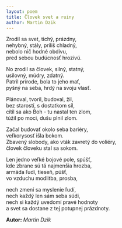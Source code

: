 ```yaml
---
layout: poem
title: Človek svet a ruiny
author: Martin Dzik
---
```


Zrodil sa svet,  tichý, prázdny,  
nehybný, stály, príliš chladný,  
nebolo nič hodné obdivu,  
pred sebou budúcnosť hrozivú.  

No zrodil sa človek, silný, statný,   
usilovný, múdry, zdatný.  
Patril prírode, bola to jeho mať,  
pyšný na seba, hrdý na svoju vlasť.  

Plánoval, tvoril, budoval, žil,  
bez starostí, s dostatkom síl,  
cítil sa ako Boh - tu nastal ten zlom,  
túžil po moci, dušu plnil zlom.  

Začal budovať okolo seba bariéry,  
veľkorysosť išla bokom.  
Zbavený slobody, ako vták zavretý do voliéry,  
človek človeku stal sa sokom.  

Len jedno veľké bojové pole, spúšť,  
kde zbrane sú tá najmenšia hrozba,  
armáda ľudí, tieseň, púšť,  
vo vzduchu modlitba, prosba,  

nech zmení sa myslenie ľudí,  
nech každý len sám seba súdi,  
nech si každý uvedomí pravé hodnoty  
a svet sa dostane z tej potupnej prázdnoty.  

**Autor:** *Martin Dzik* 